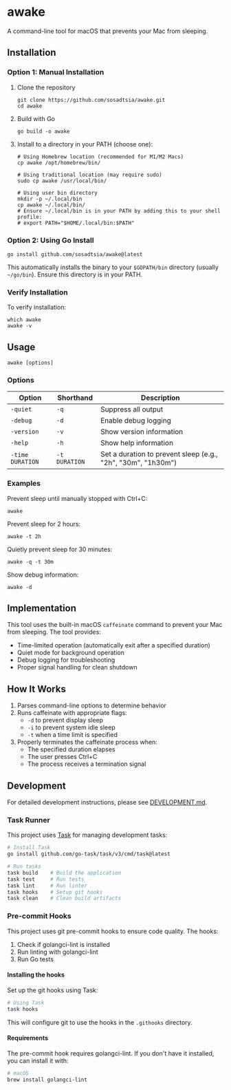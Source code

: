 # awake

A command-line tool for macOS that prevents your Mac from sleeping.

## Installation

### Option 1: Manual Installation

1. Clone the repository
   ```
   git clone https://github.com/sosadtsia/awake.git
   cd awake
   ```

2. Build with Go
   ```
   go build -o awake
   ```

3. Install to a directory in your PATH (choose one):
   ```
   # Using Homebrew location (recommended for M1/M2 Macs)
   cp awake /opt/homebrew/bin/

   # Using traditional location (may require sudo)
   sudo cp awake /usr/local/bin/

   # Using user bin directory
   mkdir -p ~/.local/bin
   cp awake ~/.local/bin/
   # Ensure ~/.local/bin is in your PATH by adding this to your shell profile:
   # export PATH="$HOME/.local/bin:$PATH"
   ```

### Option 2: Using Go Install
```
go install github.com/sosadtsia/awake@latest
```
This automatically installs the binary to your `$GOPATH/bin` directory (usually `~/go/bin`). Ensure this directory is in your PATH.

### Verify Installation

To verify installation:
```
which awake
awake -v
```

## Usage

```
awake [options]
```

### Options

| Option | Shorthand | Description |
|--------|-----------|-------------|
| `-quiet` | `-q` | Suppress all output |
| `-debug` | `-d` | Enable debug logging |
| `-version` | `-v` | Show version information |
| `-help` | `-h` | Show help information |
| `-time DURATION` | `-t DURATION` | Set a duration to prevent sleep (e.g., "2h", "30m", "1h30m") |

### Examples

Prevent sleep until manually stopped with Ctrl+C:
```
awake
```

Prevent sleep for 2 hours:
```
awake -t 2h
```

Quietly prevent sleep for 30 minutes:
```
awake -q -t 30m
```

Show debug information:
```
awake -d
```

## Implementation

This tool uses the built-in macOS `caffeinate` command to prevent your Mac from sleeping. The tool provides:

- Time-limited operation (automatically exit after a specified duration)
- Quiet mode for background operation
- Debug logging for troubleshooting
- Proper signal handling for clean shutdown

## How It Works

1. Parses command-line options to determine behavior
2. Runs caffeinate with appropriate flags:
   - `-d` to prevent display sleep
   - `-i` to prevent system idle sleep
   - `-t` when a time limit is specified
3. Properly terminates the caffeinate process when:
   - The specified duration elapses
   - The user presses Ctrl+C
   - The process receives a termination signal

## Development

For detailed development instructions, please see [DEVELOPMENT.md](DEVELOPMENT.md).

### Task Runner

This project uses [Task](https://taskfile.dev) for managing development tasks:

```bash
# Install Task
go install github.com/go-task/task/v3/cmd/task@latest

# Run tasks
task build    # Build the application
task test     # Run tests
task lint     # Run linter
task hooks    # Setup git hooks
task clean    # Clean build artifacts
```

### Pre-commit Hooks

This project uses git pre-commit hooks to ensure code quality. The hooks:

1. Check if golangci-lint is installed
2. Run linting with golangci-lint
3. Run Go tests

#### Installing the hooks

Set up the git hooks using Task:

```bash
# Using Task
task hooks
```

This will configure git to use the hooks in the `.githooks` directory.

#### Requirements

The pre-commit hook requires golangci-lint. If you don't have it installed, you can install it with:

```bash
# macOS
brew install golangci-lint
```
